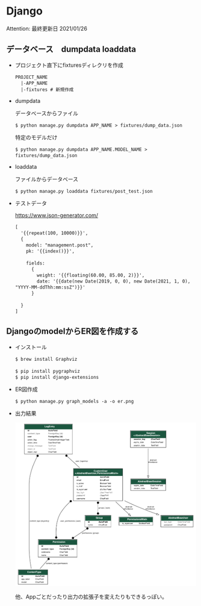 # Django

Attention: 最終更新日 2021/01/26


## データベース　dumpdata loaddata
- プロジェクト直下にfixturesディレクリを作成

  ```
  PROJECT_NAME
    |-APP_NAME
    |-fixtures # 新規作成
  ```

- dumpdata

  データベースからファイル

  ```
  $ python manage.py dumpdata APP_NAME > fixtures/dump_data.json
  ```

  特定のモデルだけ

  ```
  $ python manage.py dumpdata APP_NAME.MODEL_NAME > fixtures/dump_data.json
  ```

- loaddata

  ファイルからデータベース

  ```
  $ python manage.py loaddata fixtures/post_test.json   
  ```

- テストデータ
  
  https://www.json-generator.com/
  
  ```
  [
    '{{repeat(100, 10000)}}',
    {
      model: "management.post",
      pk: '{{index()}}',
      
      fields: 
        {
          weight: '{{floating(60.00, 85.00, 2)}}',
          date: '{{date(new Date(2019, 0, 0), new Date(2021, 1, 0),   "YYYY-MM-ddThh:mm:ssZ")}}'
        }
    
    }
  ]
  ```


## DjangoのmodelからER図を作成する

- インストール
  
  ```
  $ brew install Graphviz

  $ pip install pygraphviz
  $ pip install django-extensions
  ```

- ER図作成

  ```
  $ python manage.py graph_models -a -o er.png
  ```

- 出力結果

  ![出力結果](../img/er_sample.png)  

  他、Appごとだったり出力の拡張子を変えたりもできるっぽい。